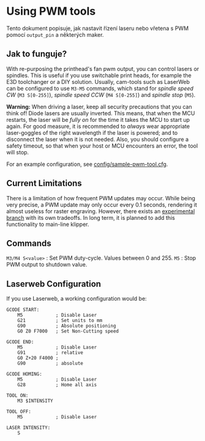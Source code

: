 # Using PWM tools

Tento dokument popisuje, jak nastavit řízení laseru nebo vřetena s PWM pomocí `output_pin` a některých maker.

## Jak to funguje?

With re-purposing the printhead's fan pwm output, you can control lasers or spindles. This is useful if you use switchable print heads, for example the E3D toolchanger or a DIY solution. Usually, cam-tools such as LaserWeb can be configured to use `M3-M5` commands, which stand for *spindle speed CW* (`M3 S[0-255]`), *spindle speed CCW* (`M4 S[0-255]`) and *spindle stop* (`M5`).

**Warning:** When driving a laser, keep all security precautions that you can think of! Diode lasers are usually inverted. This means, that when the MCU restarts, the laser will be *fully on* for the time it takes the MCU to start up again. For good measure, it is recommended to *always* wear appropriate laser-goggles of the right wavelength if the laser is powered; and to disconnect the laser when it is not needed. Also, you should configure a safety timeout, so that when your host or MCU encounters an error, the tool will stop.

For an example configuration, see [config/sample-pwm-tool.cfg](/config/sample-pwm-tool.cfg).

## Current Limitations

There is a limitation of how frequent PWM updates may occur. While being very precise, a PWM update may only occur every 0.1 seconds, rendering it almost useless for raster engraving. However, there exists an [experimental branch](https://github.com/Cirromulus/klipper/tree/laser_tool) with its own tradeoffs. In long term, it is planned to add this functionality to main-line klipper.

## Commands

`M3/M4 S<value>` : Set PWM duty-cycle. Values between 0 and 255. `M5` : Stop PWM output to shutdown value.

## Laserweb Configuration

If you use Laserweb, a working configuration would be:

    GCODE START:
        M5            ; Disable Laser
        G21           ; Set units to mm
        G90           ; Absolute positioning
        G0 Z0 F7000   ; Set Non-Cutting speed
    
    GCODE END:
        M5            ; Disable Laser
        G91           ; relative
        G0 Z+20 F4000 ;
        G90           ; absolute
    
    GCODE HOMING:
        M5            ; Disable Laser
        G28           ; Home all axis
    
    TOOL ON:
        M3 $INTENSITY
    
    TOOL OFF:
        M5            ; Disable Laser
    
    LASER INTENSITY:
        S
